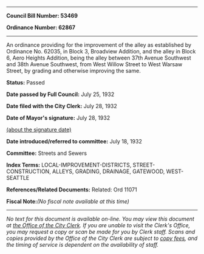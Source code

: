 

********

**Council Bill Number: 53469**
   
**Ordinance Number: 62867**
********

 An ordinance providing for the improvement of the alley as established by Ordinance No. 62035, in Block 3, Broadview Addition, and the alley in Block 6, Aero Heights Addition, being the alley between 37th Avenue Southwest and 38th Avenue Southwest, from West Willow Street to West Warsaw Street, by grading and otherwise improving the same.

**Status:** Passed
   
**Date passed by Full Council:** July 25, 1932
   
**Date filed with the City Clerk:** July 28, 1932
   
**Date of Mayor's signature:** July 28, 1932
   
[(about the signature date)](/~public/approvaldate.htm)
   
   
   
**Date introduced/referred to committee:** July 18, 1932
   
**Committee:** Streets and Sewers
   
   
**Index Terms:** LOCAL-IMPROVEMENT-DISTRICTS, STREET-CONSTRUCTION, ALLEYS, GRADING, DRAINAGE, GATEWOOD, WEST-SEATTLE

**References/Related Documents:** Related: Ord 11071

**Fiscal Note:**_(No fiscal note available at this time)_
********

_No text for this document is available on-line. You may view this document at [the Office of the City Clerk](http://www.seattle.gov/leg/clerk/contactUs.htm). If you are unable to visit the Clerk's Office, you may request a copy or scan be made for you by Clerk staff. Scans and copies provided by the Office of the City Clerk are subject to [copy fees](http://clerk.seattle.gov/~public/clerkfees.htm), and the timing of service is dependent on the availability of staff._

